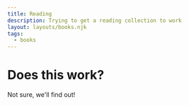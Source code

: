 ```yaml
---
title: Reading
description: Trying to get a reading collection to work
layout: layouts/books.njk
tags:
  - books
---
```


# Does this work?

Not sure, we'll find out!
